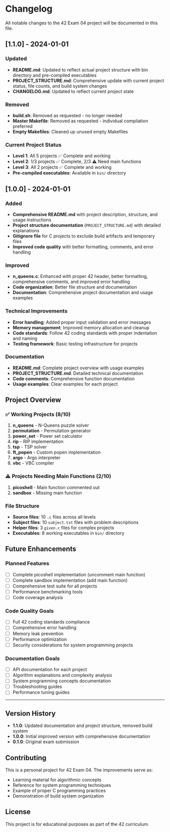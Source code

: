 # Changelog

All notable changes to the 42 Exam 04 project will be documented in this file.

## [1.1.0] - 2024-01-01

### Updated
- **README.md**: Updated to reflect actual project structure with bin directory and pre-compiled executables
- **PROJECT_STRUCTURE.md**: Comprehensive update with current project status, file counts, and build system changes
- **CHANGELOG.md**: Updated to reflect current project state

### Removed
- **build.sh**: Removed as requested - no longer needed
- **Master Makefile**: Removed as requested - individual compilation preferred
- **Empty Makefiles**: Cleaned up unused empty Makefiles

### Current Project Status
- **Level 1**: All 5 projects ✅ Complete and working
- **Level 2**: 1/3 projects ✅ Complete, 2/3 ⚠️ Need main functions
- **Level 3**: All 2 projects ✅ Complete and working
- **Pre-compiled executables**: Available in `bin/` directory

## [1.0.0] - 2024-01-01

### Added
- **Comprehensive README.md** with project description, structure, and usage instructions
- **Project structure documentation** (`PROJECT_STRUCTURE.md`) with detailed explanations
- **Gitignore file** for C projects to exclude build artifacts and temporary files
- **Improved code quality** with better formatting, comments, and error handling

### Improved
- **n_queens.c**: Enhanced with proper 42 header, better formatting, comprehensive comments, and improved error handling
- **Code organization**: Better file structure and documentation
- **Documentation**: Comprehensive project documentation and usage examples

### Technical Improvements
- **Error handling**: Added proper input validation and error messages
- **Memory management**: Improved memory allocation and cleanup
- **Code standards**: Follow 42 coding standards with proper indentation and naming
- **Testing framework**: Basic testing infrastructure for projects

### Documentation
- **README.md**: Complete project overview with usage examples
- **PROJECT_STRUCTURE.md**: Detailed technical documentation
- **Code comments**: Comprehensive function documentation
- **Usage examples**: Clear examples for each project

## Project Overview

### ✅ Working Projects (8/10)
1. **n_queens** - N-Queens puzzle solver
2. **permutation** - Permutation generator  
3. **power_set** - Power set calculator
4. **rip** - RIP implementation
5. **tsp** - TSP solver
6. **ft_popen** - Custom popen implementation
7. **argo** - Argo interpreter
8. **vbc** - VBC compiler

### ⚠️ Projects Needing Main Functions (2/10)
1. **picoshell** - Main function commented out
2. **sandbox** - Missing main function

### File Structure
- **Source files**: 10 `.c` files across all levels
- **Subject files**: 10 `subject.txt` files with problem descriptions
- **Helper files**: 3 `given.c` files for complex projects
- **Executables**: 8 working executables in `bin/` directory

## Future Enhancements

### Planned Features
- [ ] Complete picoshell implementation (uncomment main function)
- [ ] Complete sandbox implementation (add main function)
- [ ] Comprehensive test suite for all projects
- [ ] Performance benchmarking tools
- [ ] Code coverage analysis

### Code Quality Goals
- [ ] Full 42 coding standards compliance
- [ ] Comprehensive error handling
- [ ] Memory leak prevention
- [ ] Performance optimization
- [ ] Security considerations for system programming projects

### Documentation Goals
- [ ] API documentation for each project
- [ ] Algorithm explanations and complexity analysis
- [ ] System programming concepts documentation
- [ ] Troubleshooting guides
- [ ] Performance tuning guides

---

## Version History

- **1.1.0**: Updated documentation and project structure, removed build system
- **1.0.0**: Initial improved version with comprehensive documentation
- **0.1.0**: Original exam submission

## Contributing

This is a personal project for 42 Exam 04. The improvements serve as:
- Learning material for algorithmic concepts
- Reference for system programming techniques
- Example of proper C programming practices
- Demonstration of build system organization

## License

This project is for educational purposes as part of the 42 curriculum. 